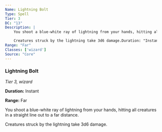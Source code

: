 ```yaml
---
Name: Lightning Bolt
Type: Spell
Tier: 3
DC: "13"
Description: |
    You shoot a blue-white ray of lightning from your hands, hitting all creatures in a straight line out to a far distance.

    Creatures struck by the lightning take 3d6 damage.Duration: "Instant"
Range: "Far"
Classes: ['wizard']
Source: "Core"
---
```


### Lightning Bolt

_Tier 3, wizard_

**Duration:** Instant

**Range:** Far

You shoot a blue-white ray of lightning from your hands, hitting all creatures in a straight line out to a far distance.

Creatures struck by the lightning take 3d6 damage.

